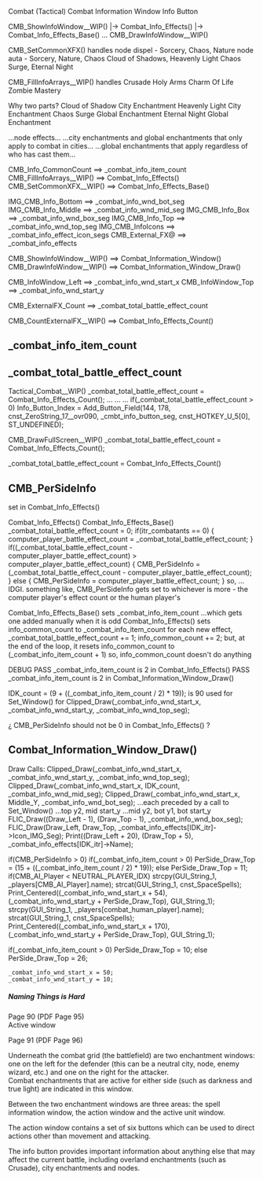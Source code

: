 

Combat (Tactical)
Combat Information Window
Info Button





CMB_ShowInfoWindow__WIP()
    |-> Combat_Info_Effects()
        |-> Combat_Info_Effects_Base()
...
CMB_DrawInfoWindow__WIP()





CMB_SetCommonXFX()
    handles
        node dispel - Sorcery, Chaos, Nature
        node auta - Sorcery, Nature, Chaos
        Cloud of Shadows, Heavenly Light
        Chaos Surge, Eternal Night

CMB_FillInfoArrays__WIP()
    handles
        Crusade
        Holy Arms
        Charm Of Life
        Zombie Mastery

Why two parts?
    Cloud of Shadow     City Enchantment
    Heavenly Light      City Enchantment
    Chaos Surge         Global Enchantment
    Eternal Night       Global Enchantment

...node effects...
...city enchantments and global enchantments that only apply to combat in cities...
...global enchantments that apply regardless of who has cast them...



CMB_Info_CommonCount  ==> _combat_info_item_count
CMB_FillInfoArrays__WIP() ==> Combat_Info_Effects()
CMB_SetCommonXFX__WIP() ==> Combat_Info_Effects_Base()

IMG_CMB_Info_Bottom ==> _combat_info_wnd_bot_seg
IMG_CMB_Info_Middle ==> _combat_info_wnd_mid_seg
IMG_CMB_Info_Box    ==> _combat_info_wnd_box_seg
IMG_CMB_Info_Top    ==> _combat_info_wnd_top_seg
IMG_CMB_InfoIcons   ==> _combat_info_effect_icon_segs
CMB_External_FX@    ==> _combat_info_effects

CMB_ShowInfoWindow__WIP()   ==> Combat_Information_Window()
CMB_DrawInfoWindow__WIP()   ==> Combat_Information_Window_Draw()

CMB_InfoWindow_Left ==> _combat_info_wnd_start_x
CMB_InfoWindow_Top  ==> _combat_info_wnd_start_y

CMB_ExternalFX_Count ==> _combat_total_battle_effect_count

CMB_CountExternalFX__WIP() ==> Combat_Info_Effects_Count()



## _combat_info_item_count





## _combat_total_battle_effect_count

Tactical_Combat__WIP()
    _combat_total_battle_effect_count = Combat_Info_Effects_Count();
    ...
    ...
    ...
    if(_combat_total_battle_effect_count > 0)
        Info_Button_Index = Add_Button_Field(144, 178, cnst_ZeroString_17__ovr090, _cmbt_info_button_seg, cnst_HOTKEY_U_5[0], ST_UNDEFINED);

CMB_DrawFullScreen__WIP()
    _combat_total_battle_effect_count = Combat_Info_Effects_Count();

_combat_total_battle_effect_count = Combat_Info_Effects_Count()



## CMB_PerSideInfo

set in Combat_Info_Effects()

Combat_Info_Effects()
    Combat_Info_Effects_Base()
    _combat_total_battle_effect_count = 0;
    if(itr_combatants == 0)
    {
        computer_player_battle_effect_count = _combat_total_battle_effect_count;
    }
    if((_combat_total_battle_effect_count - computer_player_battle_effect_count) > computer_player_battle_effect_count)
    {
        CMB_PerSideInfo = (_combat_total_battle_effect_count - computer_player_battle_effect_count);
    }
    else
    {
        CMB_PerSideInfo = computer_player_battle_effect_count;
    }
so, ...
    IDGI.
    something like, CMB_PerSideInfo gets set to whichever is more - the computer player's effect count or the human player's

Combat_Info_Effects_Base() sets _combat_info_item_count
...which gets one added manually when it is odd
Combat_Info_Effects()
sets info_common_count to _combat_info_item_count
for each new effect, _combat_total_battle_effect_count += 1; info_common_count += 2;
but, at the end of the loop, it resets info_common_count to (_combat_info_item_count + 1)
so, info_common_count doesn't do anything


DEBUG
PASS    _combat_info_item_count is 2 in Combat_Info_Effects()
PASS    _combat_info_item_count is 2 in Combat_Information_Window_Draw()

IDK_count = (9 + ((_combat_info_item_count / 2) * 19));
is 90
used for Set_Window()
    for Clipped_Draw(_combat_info_wnd_start_x, _combat_info_wnd_start_y, _combat_info_wnd_top_seg);

¿ CMB_PerSideInfo should not be 0 in Combat_Info_Effects() ?



## Combat_Information_Window_Draw()

Draw Calls:
    Clipped_Draw(_combat_info_wnd_start_x, _combat_info_wnd_start_y, _combat_info_wnd_top_seg);
    Clipped_Draw(_combat_info_wnd_start_x, IDK_count, _combat_info_wnd_mid_seg);
    Clipped_Draw(_combat_info_wnd_start_x, Middle_Y, _combat_info_wnd_bot_seg);
    ...each preceded by a call to Set_Window()
    ...top y2, mid start_y
    ...mid y2, bot y1, bot start_y
    FLIC_Draw((Draw_Left - 1), (Draw_Top - 1), _combat_info_wnd_box_seg);
    FLIC_Draw(Draw_Left, Draw_Top, _combat_info_effects[IDK_itr]->Icon_IMG_Seg);
    Print((Draw_Left + 20), (Draw_Top + 5), _combat_info_effects[IDK_itr]->Name);

if(CMB_PerSideInfo > 0)
    if(_combat_info_item_count > 0)
        PerSide_Draw_Top = (15 + ((_combat_info_item_count / 2) * 19));
    else
        PerSide_Draw_Top = 11;
    if(CMB_AI_Player < NEUTRAL_PLAYER_IDX)
        strcpy(GUI_String_1, _players[CMB_AI_Player].name);
        strcat(GUI_String_1, cnst_SpaceSpells);
        Print_Centered((_combat_info_wnd_start_x + 54), (_combat_info_wnd_start_y + PerSide_Draw_Top), GUI_String_1);
    strcpy(GUI_String_1, _players[combat_human_player].name);
    strcat(GUI_String_1, cnst_SpaceSpells);
    Print_Centered((_combat_info_wnd_start_x + 170), (_combat_info_wnd_start_y + PerSide_Draw_Top), GUI_String_1);

if(_combat_info_item_count > 0)
    PerSide_Draw_Top = 10;
else
    PerSide_Draw_Top = 26;


    _combat_info_wnd_start_x = 50;
    _combat_info_wnd_start_y = 10;
















##### Naming Things is Hard



Page 90  (PDF Page 95)  
Active window  


Page 91  (PDF Page 96)  

Underneath the combat grid (the battlefield) are two enchantment windows:  
one on the left for the defender (this can be a neutral city, node, enemy wizard, etc.) and one on the right for the attacker.  
Combat enchantments that are active for either side (such as darkness and true light) are indicated in this window.  

Between the two enchantment windows are three areas: the spell information window, the action window and the active unit window.  

The action window contains a set of six buttons which can be used to direct actions other than movement and attacking.  

The info button provides important information about anything else that may affect the current battle, including overland enchantments (such as Crusade), city enchantments and nodes.  

